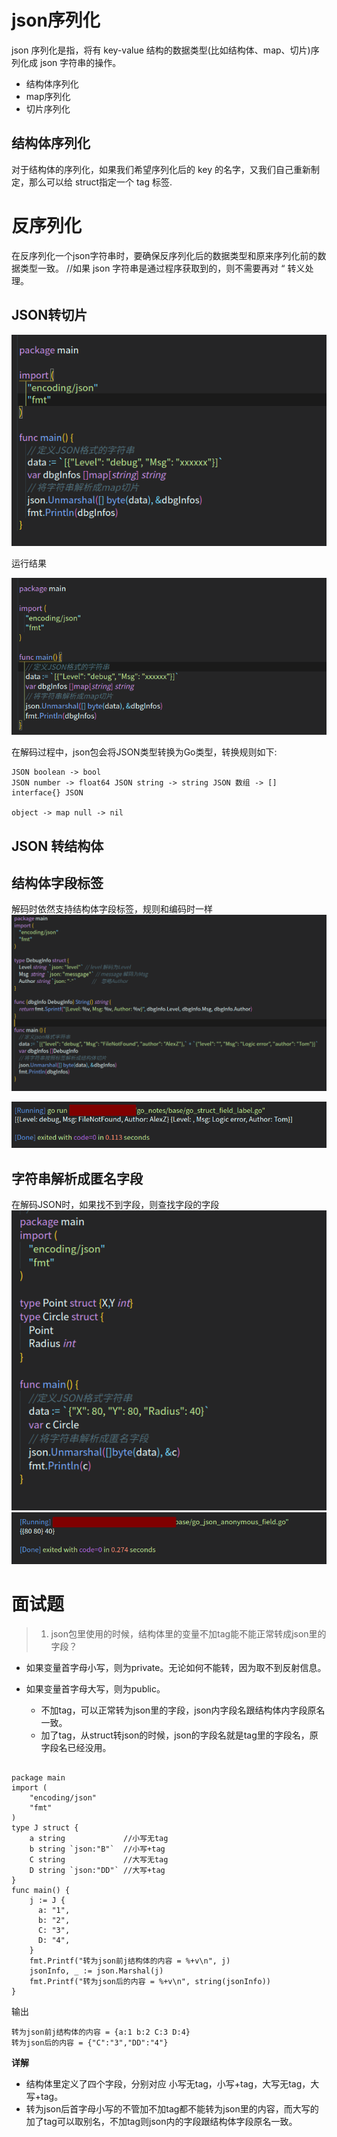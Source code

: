 <!--
 * @Author: your name
 * @Date: 2021-06-29 16:54:21
 * @LastEditTime: 2021-07-01 15:30:55
 * @LastEditors: Please set LastEditors
 * @Description: https://github.com/xx19941215/light-go/blob/master/c05/c05_1/main.go
 * @FilePath: /go_notes/docs/go 序列化与反序列化.md
-->

# json序列化
json 序列化是指，将有 key-value 结构的数据类型(比如结构体、map、切片)序列化成 json 字符串的操作。
- 结构体序列化
- map序列化
- 切片序列化

## 结构体序列化

对于结构体的序列化，如果我们希望序列化后的 key 的名字，又我们自己重新制定，那么可以给 struct指定一个 tag 标签.







# 反序列化

在反序列化一个json字符串时，要确保反序列化后的数据类型和原来序列化前的数据类型一致。
//如果 json 字符串是通过程序获取到的，则不需要再对 “ 转义处理。

## JSON转切片

![](../assets/mapslice.png)

运行结果

![](../assets/go_json_to_map.png)

在解码过程中，json包会将JSON类型转换为Go类型，转换规则如下:
```
JSON boolean -> bool
JSON number -> float64 JSON string -> string JSON 数组 -> [] interface{} JSON

object -> map null -> nil

```

## JSON 转结构体
## 结构体字段标签

解码时依然支持结构体字段标签，规则和编码时一样
![](../assets/struct_field.png)

![](../assets/run_go_struct_field.png)


## 字符串解析成匿名字段
在解码JSON时，如果找不到字段，则查找字段的字段
![](../assets/go_json_anonymous_field.png)
![](../assets/go_json_anonymous_field_result.png)



# 面试题
>  1. json包里使用的时候，结构体里的变量不加tag能不能正常转成json里的字段？

- 如果变量首字母小写，则为private。无论如何不能转，因为取不到反射信息。

- 如果变量首字母大写，则为public。

  -  不加tag，可以正常转为json里的字段，json内字段名跟结构体内字段原名一致。
  - 加了tag，从struct转json的时候，json的字段名就是tag里的字段名，原字段名已经没用。

```golang

package main
import (
    "encoding/json"
    "fmt"
)
type J struct {
    a string             //小写无tag
    b string `json:"B"`  //小写+tag
    C string             //大写无tag
    D string `json:"DD"` //大写+tag
}
func main() {
    j := J {
      a: "1",
      b: "2",
      C: "3",
      D: "4",
    }
    fmt.Printf("转为json前j结构体的内容 = %+v\n", j)
    jsonInfo, _ := json.Marshal(j)
    fmt.Printf("转为json后的内容 = %+v\n", string(jsonInfo))
}

```

输出

```
转为json前j结构体的内容 = {a:1 b:2 C:3 D:4}
转为json后的内容 = {"C":"3","DD":"4"}

```

<b>详解</b>
- 结构体里定义了四个字段，分别对应 小写无tag，小写+tag，大写无tag，大写+tag。
- 转为json后首字母小写的不管加不加tag都不能转为json里的内容，而大写的加了tag可以取别名，不加tag则json内的字段跟结构体字段原名一致。
